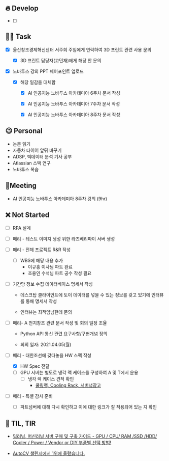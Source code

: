 ## 🔥 Develop

- [ ] 




##  🏳‍🌈 Task

- [x] 울산창조경제혁신센터 서주희 주임에게 연락하여 3D 프린트 관련 사용 문의

  - [x] 3D 프린트 담당자(고민재)에게 해당 안 문의
- [x] 노바투스 강의 PPT 쉐어포인트 업로드
  - [x] 해당 일감을 대체함
    - [x] AI 인공지능 노바투스 아카데미아 6주차 문서 작성
    - [x] AI 인공지능 노바투스 아카데미아 7주차 문서 작성
    - [x] AI 인공지능 노바투스 아카데미아 8주차 문서 작성



## 😉 Personal

* 논문 읽기
* 자동차 타이어 앞뒤 바꾸기
* ADSP, 빅데이터 분석 기사 공부
* Atlassian 스택 연구
* 노바투스 복습




## :dizzy: ​Meeting

* AI 인공지능 노바투스 아카데미아 8주차 강의 (9hr)



## ❌ Not Started

- [ ] RPA 설계
- [ ] 메리 - 테스트 이미지 생성 위한 라즈베리파이 서버 생성
- [ ] 메리 - 전체 프로젝트 R&R 작성
  - [ ] WBS에 해당 내용 추가
    * 이규홍 이사님 파트 완료
    * 조용인 수석님 파트 공수 작성 필요
- [ ] 기간망 정보 수집 데이터베이스 명세서 작성

  * 데스크탑 클라이언트에 토이 데이터를 넣을 수 있는 정보를 갖고 있기에 인터뷰를 통해 명세서 작성

  * 인터뷰는 최책임님한테 문의 
- [ ] 메리- A 천지창조 관련 문서 작성 및 회의 일정 조율
  * Python API 통신 관련 요구사항/구현개념 정의

  * 회의 일자: 2021.04.05(월)
- [ ] 메리 - 대한조선에 갖다놓을 HW 스펙 작성
  - [x] HW Spec 전달
  - [ ] GPU 서버는 별도로 냉각 랙 케이스를 구성하여 A 및 T에서 운용
    - [ ] 냉각 렉 케이스 견적 확인
      * [쿨링랙, Cooling Rack, 서버냉장고](http://coolingrack.net/18)
- [ ] 메리 - 특별 감사 준비
  - [ ] 파트넘버에 대해 다시 확인하고 이에 대한 링크가 잘 적용되어 있는 지 확인



## 📸 TIL, TIR

* [딥러닝, 머신러닝 서버 구매 및 구축 가이드 - GPU / CPU/ RAM /SSD /HDD/ Cooler / Power /  Vendor or DIY  부품별  선택 방법!](http://blog.naver.com/PostView.nhn?blogId=goethe1&logNo=221706410449&categoryNo=283&parentCategoryNo=269&viewDate=&currentPage=1&postListTopCurrentPage=1&from=postView)

* [AutoCV 챌린지에서 1위에 올랐습니다.](https://www.kakaobrain.com/press/75)